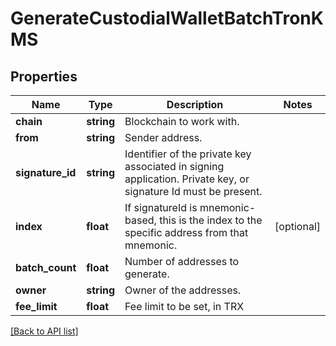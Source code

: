 # GenerateCustodialWalletBatchTronKMS

## Properties

Name | Type | Description | Notes
------------ | ------------- | ------------- | -------------
**chain** | **string** | Blockchain to work with. |
**from** | **string** | Sender address. |
**signature_id** | **string** | Identifier of the private key associated in signing application. Private key, or signature Id must be present. |
**index** | **float** | If signatureId is mnemonic-based, this is the index to the specific address from that mnemonic. | [optional]
**batch_count** | **float** | Number of addresses to generate. |
**owner** | **string** | Owner of the addresses. |
**fee_limit** | **float** | Fee limit to be set, in TRX |

[[Back to API list]](../../README.md#api-endpoints)
